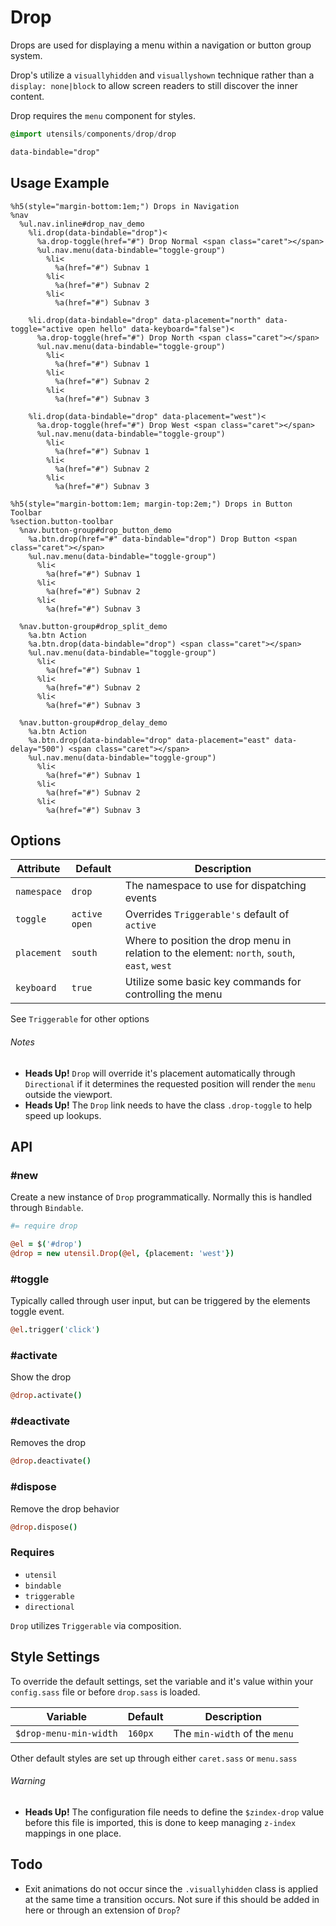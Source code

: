 
# Drop
Drops are used for displaying a menu within a navigation or button group
system.

Drop's utilize a `visuallyhidden` and `visuallyshown` technique rather
than a `display: none|block` to allow screen readers to still discover
the inner content.

Drop requires the `menu` component for styles.

```sass
@import utensils/components/drop/drop
```

```html
data-bindable="drop"
```

## Usage Example

<!--~ markup/drop.html.haml -->
```haml
%h5(style="margin-bottom:1em;") Drops in Navigation
%nav
  %ul.nav.inline#drop_nav_demo
    %li.drop(data-bindable="drop")<
      %a.drop-toggle(href="#") Drop Normal <span class="caret"></span>
      %ul.nav.menu(data-bindable="toggle-group")
        %li<
          %a(href="#") Subnav 1
        %li<
          %a(href="#") Subnav 2
        %li<
          %a(href="#") Subnav 3

    %li.drop(data-bindable="drop" data-placement="north" data-toggle="active open hello" data-keyboard="false")<
      %a.drop-toggle(href="#") Drop North <span class="caret"></span>
      %ul.nav.menu(data-bindable="toggle-group")
        %li<
          %a(href="#") Subnav 1
        %li<
          %a(href="#") Subnav 2
        %li<
          %a(href="#") Subnav 3

    %li.drop(data-bindable="drop" data-placement="west")<
      %a.drop-toggle(href="#") Drop West <span class="caret"></span>
      %ul.nav.menu(data-bindable="toggle-group")
        %li<
          %a(href="#") Subnav 1
        %li<
          %a(href="#") Subnav 2
        %li<
          %a(href="#") Subnav 3

%h5(style="margin-bottom:1em; margin-top:2em;") Drops in Button Toolbar
%section.button-toolbar
  %nav.button-group#drop_button_demo
    %a.btn.drop(href="#" data-bindable="drop") Drop Button <span class="caret"></span>
    %ul.nav.menu(data-bindable="toggle-group")
      %li<
        %a(href="#") Subnav 1
      %li<
        %a(href="#") Subnav 2
      %li<
        %a(href="#") Subnav 3

  %nav.button-group#drop_split_demo
    %a.btn Action
    %a.btn.drop(data-bindable="drop") <span class="caret"></span>
    %ul.nav.menu(data-bindable="toggle-group")
      %li<
        %a(href="#") Subnav 1
      %li<
        %a(href="#") Subnav 2
      %li<
        %a(href="#") Subnav 3

  %nav.button-group#drop_delay_demo
    %a.btn Action
    %a.btn.drop(data-bindable="drop" data-placement="east" data-delay="500") <span class="caret"></span>
    %ul.nav.menu(data-bindable="toggle-group")
      %li<
        %a(href="#") Subnav 1
      %li<
        %a(href="#") Subnav 2
      %li<
        %a(href="#") Subnav 3
```
<!-- end -->

## Options

Attribute   | Default         | Description
----------- | --------------- | -------------------------------------------
`namespace` | `drop`          | The namespace to use for dispatching events
`toggle`    | `active open`   | Overrides `Triggerable's` default of `active`
`placement` | `south`         | Where to position the drop menu in relation to the element: `north`, `south`, `east`, `west`
`keyboard`  | `true`          | Utilize some basic key commands for controlling the menu

See `Triggerable` for other options 

###### Notes  
- **Heads Up!** `Drop` will override it's placement automatically
  through `Directional` if it determines the requested position will
  render the `menu` outside the viewport.
- **Heads Up!** The `Drop` link needs to have the class `.drop-toggle`
  to help speed up lookups.

## API

### #new
Create a new instance of `Drop` programmatically. Normally this is
handled through `Bindable`. 

```coffee
#= require drop

@el = $('#drop')
@drop = new utensil.Drop(@el, {placement: 'west'})
```

### #toggle
Typically called through user input, but can be triggered by the
elements toggle event.

```coffee
@el.trigger('click')
```

### #activate
Show the drop

```coffee
@drop.activate()
```

### #deactivate
Removes the drop

```coffee
@drop.deactivate()
```

### #dispose
Remove the drop behavior

```coffee
@drop.dispose()
```

### Requires
- `utensil`
- `bindable`
- `triggerable`
- `directional`

`Drop` utilizes `Triggerable` via composition.

## Style Settings
To override the default settings, set the variable and it's value within
your `config.sass` file or before `drop.sass` is loaded.

Variable               | Default  | Description
---------------------- | -------- | -------------------------------------------
`$drop-menu-min-width` | `160px`  | The `min-width` of the `menu`

Other default styles are set up through either `caret.sass` or
`menu.sass`

###### Warning
- **Heads Up!** The configuration file needs to define the `$zindex-drop`
value before this file is imported, this is done to keep managing
`z-index` mappings in one place.

## Todo
- Exit animations do not occur since the `.visuallyhidden` class is
  applied at the same time a transition occurs. Not sure if this should
  be added in here or through an extension of `Drop`?

